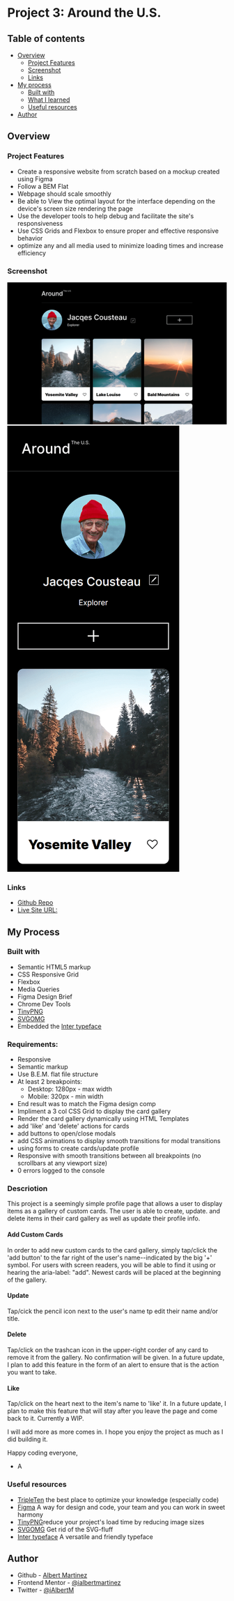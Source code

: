 # Project 3: Around the U.S.

## Table of contents

- [Overview](#overview)
  - [Project Features](#project-features)
  - [Screenshot](#screenshot)
  - [Links](#links)
- [My process](#my-process)
  - [Built with](#built-with)
  - [What I learned](#what-i-learned)
  - [Useful resources](#useful-resources)
- [Author](#author)

## Overview

### Project Features

- Create a responsive website from scratch based on a mockup created using Figma
- Follow a BEM Flat
- Webpage should scale smoothly
- Be able to View the optimal layout for the interface depending on the device's screen size rendering the page
- Use the developer tools to help debug and facilitate the site's responsiveness
- Use CSS Grids and Flexbox to ensure proper and effective responsive behavior
- optimize any and all media used to minimize loading times and increase efficiency

### Screenshot

![Desktop Design](./images/desktop-screenshot_1280.png)
![Mobile Design](./images/mobile-screenshot_320.png)

### Links

- [Github Repo](https://github.com/ialbertmartinez/se_project_aroundtheus/)
- [Live Site URL:](https://ialbertmartinez.github.io/se_project_aroundtheus/)

## My Process

### Built with

- Semantic HTML5 markup
- CSS Responsive Grid
- Flexbox
- Media Queries
- Figma Design Brief
- Chrome Dev Tools
- [TinyPNG](https://tinypng.com/)
- [SVGOMG](https://jakearchibald.github.io/svgomg/)
- Embedded the [Inter typeface](https://rsms.me/inter/)

### Requirements:

- Responsive
- Semantic markup
- Use B.E.M. flat file structure
- At least 2 breakpoints:
  - Desktop: 1280px - max width
  - Mobile: 320px - min width
- End result was to match the Figma design comp
- Impliment a 3 col CSS Grid to display the card gallery
- Render the card gallery dynamically using HTML Templates
- add 'like' and 'delete' actions for cards
- add buttons to open/close modals
- add CSS animations to display smooth transitions for modal transitions
- using forms to create cards/update profile
- Responsive with smooth transitions between all breakpoints (no scrollbars at any viewport size)
- 0 errors logged to the console

### Descriotion

This project is a seemingly simple profile page that allows a user to display items as a gallery of custom cards. The user is able to create, update. and delete items in their card gallery as well as update their profile info.

#### Add Custom Cards

In order to add new custom cards to the card gallery, simply tap/click the 'add button' to the far right of the user's name--indicated by the big '+' symbol. For users with screen readers, you will be able to find it using or hearing the aria-label: "add". Newest cards will be placed at the beginning of the gallery.

#### Update

Tap/cick the pencil icon next to the user's name tp edit their name and/or title.

#### Delete

Tap/click on the trashcan icon in the upper-right corder of any card to remove it from the gallery. No confirmation will be given. In a future update, I plan to add this feature in the form of an alert to ensure that is the action you want to take.

#### Like

Tap/click on the heart next to the item's name to 'like' it. In a future update, I plan to make this feature that will stay after you leave the page and come back to it. Currently a WIP.

I will add more as more comes in. I hope you enjoy the project as much as I did building it.

Happy coding everyone,

- A

### Useful resources

- [TripleTen](https://tripleten.com) the best place to optimize your knowledge (especially code)
- [Figma](https://www.figma.com/) A way for design and code, your team and you can work in sweet harmony
- [TinyPNG](https://tinypng.com/)reduce your project's load time by reducing image sizes
- [SVGOMG](https://jakearchibald.github.io/svgomg/) Get rid of the SVG-fluff
- [Inter typeface](https://rsms.me/inter/) A versatile and friendly typeface

## Author

- Github - [Albert Martinez](https://github.com/ialbertmartinez)
- Frontend Mentor - [@ialbertmartinez](https://www.frontendmentor.io/profile/ialbertmartinez)
- Twitter - [@iAlbertM](https://www.twitter.com/ialbertm)
